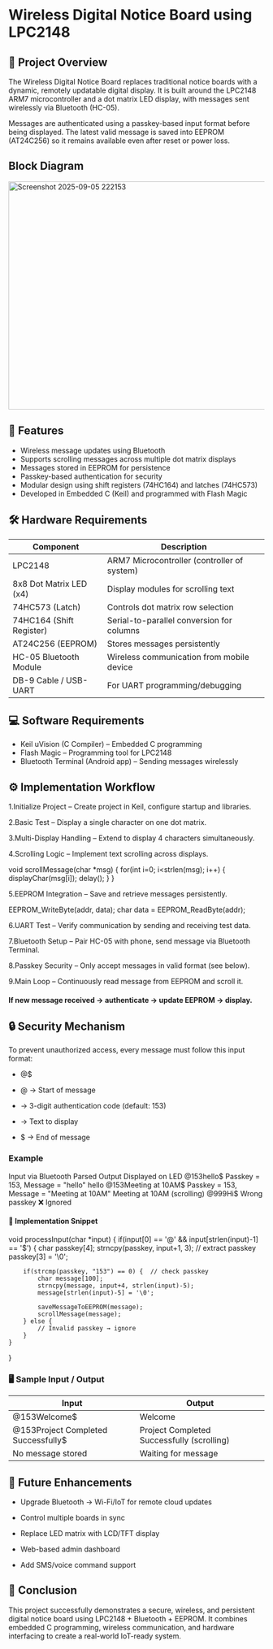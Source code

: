 # Wireless Digital Notice Board using LPC2148

## 📌 Project Overview

The Wireless Digital Notice Board replaces traditional notice boards with a dynamic, remotely updatable digital display.
It is built around the LPC2148 ARM7 microcontroller and a dot matrix LED display, with messages sent wirelessly via Bluetooth (HC-05).

Messages are authenticated using a passkey-based input format before being displayed. The latest valid message is saved into EEPROM (AT24C256) so it remains available even after reset or power loss.
## Block Diagram

<img width="732" height="449" alt="Screenshot 2025-09-05 222153" src="https://github.com/user-attachments/assets/adba7071-2c3f-41ff-b1f8-b82eacaa177c" />

## 🚀 Features

* Wireless message updates using Bluetooth
* Supports scrolling messages across multiple dot matrix displays
* Messages stored in EEPROM for persistence
* Passkey-based authentication for security
* Modular design using shift registers (74HC164) and latches (74HC573)
* Developed in Embedded C (Keil) and programmed with Flash Magic

## 🛠️ Hardware Requirements

| Component                 | Description                                 |
|---------------------------|---------------------------------------------|
| LPC2148                   | ARM7 Microcontroller (controller of system) |
| 8x8 Dot Matrix LED (x4)   | Display modules for scrolling text          |
| 74HC573 (Latch)           | Controls dot matrix row selection           |
| 74HC164 (Shift Register)  | Serial-to-parallel conversion for columns   |
| AT24C256 (EEPROM)         | Stores messages persistently                |
| HC-05 Bluetooth Module    | Wireless communication from mobile device   |
| DB-9 Cable / USB-UART     | For UART programming/debugging              |
                      

## 💻 Software Requirements

* Keil uVision (C Compiler) – Embedded C programming
* Flash Magic – Programming tool for LPC2148
* Bluetooth Terminal (Android app) – Sending messages wirelessly

## ⚙️ Implementation Workflow

1.Initialize Project – Create project in Keil, configure startup and libraries.

2.Basic Test – Display a single character on one dot matrix.

3.Multi-Display Handling – Extend to display 4 characters simultaneously.

4.Scrolling Logic – Implement text scrolling across displays.

void scrollMessage(char *msg) {
    for(int i=0; i<strlen(msg); i++) {
        displayChar(msg[i]);
        delay();
    }
}

5.EEPROM Integration – Save and retrieve messages persistently.

EEPROM_WriteByte(addr, data);
char data = EEPROM_ReadByte(addr);

6.UART Test – Verify communication by sending and receiving test data.

7.Bluetooth Setup – Pair HC-05 with phone, send message via Bluetooth Terminal.

8.Passkey Security – Only accept messages in valid format (see below).

9.Main Loop – Continuously read message from EEPROM and scroll it.
  #### If new message received → authenticate → update EEPROM → display.

## 🔒 Security Mechanism

To prevent unauthorized access, every message must follow this input format:

* @<passkey><message>$


* @ → Start of message

* <passkey> → 3-digit authentication code (default: 153)

* <message> → Text to display

* $ → End of message

### Example
Input via Bluetooth	Parsed Output	Displayed on LED
@153hello$	Passkey = 153, Message = "hello"	hello
@153Meeting at 10AM$	Passkey = 153, Message = "Meeting at 10AM"	Meeting at 10AM (scrolling)
@999Hi$	Wrong passkey	❌ Ignored
#### 🔑 Implementation Snippet
void processInput(char *input) {
    if(input[0] == '@' && input[strlen(input)-1] == '$') {
        char passkey[4];
        strncpy(passkey, input+1, 3);  // extract passkey
        passkey[3] = '\0';
        
        if(strcmp(passkey, "153") == 0) {  // check passkey
            char message[100];
            strncpy(message, input+4, strlen(input)-5);
            message[strlen(input)-5] = '\0';
            
            saveMessageToEEPROM(message);
            scrollMessage(message);
        } else {
            // Invalid passkey → ignore
        }
    }
}

### 🖥️ Sample Input / Output
| Input                                | Output                                      |
|--------------------------------------|---------------------------------------------|
| @153Welcome$                         | Welcome                                     |
| @153Project Completed Successfully$  | Project Completed Successfully (scrolling)  |
| No message stored                    | Waiting for message                         |

## 🚀 Future Enhancements

* Upgrade Bluetooth → Wi-Fi/IoT for remote cloud updates

* Control multiple boards in sync

* Replace LED matrix with LCD/TFT display

* Web-based admin dashboard

* Add SMS/voice command support

## 📢 Conclusion

This project successfully demonstrates a secure, wireless, and persistent digital notice board using LPC2148 + Bluetooth + EEPROM.
It combines embedded C programming, wireless communication, and hardware interfacing to create a real-world IoT-ready system.
